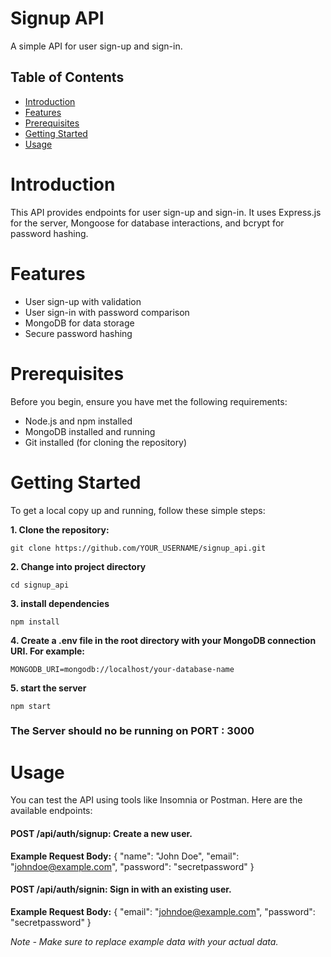 # Signup API

A simple API for user sign-up and sign-in.

## Table of Contents

- [Introduction](#introduction)
- [Features](#features)
- [Prerequisites](#prerequisites)
- [Getting Started](#getting-started)
- [Usage](#usage)

# Introduction

This API provides endpoints for user sign-up and sign-in. It uses Express.js for the server, Mongoose for database interactions, and bcrypt for password hashing.

# Features

- User sign-up with validation
- User sign-in with password comparison
- MongoDB for data storage
- Secure password hashing

# Prerequisites

Before you begin, ensure you have met the following requirements:

- Node.js and npm installed
- MongoDB installed and running
- Git installed (for cloning the repository)

# Getting Started

To get a local copy up and running, follow these simple steps:

**1. Clone the repository:**

```git clone https://github.com/YOUR_USERNAME/signup_api.git```

**2. Change into project directory**

```cd signup_api```

**3. install dependencies**

```npm install```

**4. Create a .env file in the root directory with your MongoDB connection URI. For example:**

```MONGODB_URI=mongodb://localhost/your-database-name```

**5. start the server**

```npm start```


### The Server should no be running on PORT : 3000

# Usage
You can test the API using tools like Insomnia or Postman. Here are the available endpoints:

#### POST /api/auth/signup: Create a new user.

**Example Request Body:**
{
  "name": "John Doe",
  "email": "johndoe@example.com",
  "password": "secretpassword"
}

#### POST /api/auth/signin: Sign in with an existing user.
**Example Request Body:**
{
  "email": "johndoe@example.com",
  "password": "secretpassword"
}

*Note - Make sure to replace example data with your actual data.*
